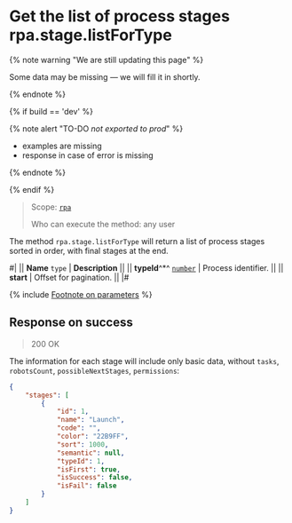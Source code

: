 # Get the list of process stages rpa.stage.listForType

{% note warning "We are still updating this page" %}

Some data may be missing — we will fill it in shortly.

{% endnote %}

{% if build == 'dev' %}

{% note alert "TO-DO _not exported to prod_" %}

- examples are missing
- response in case of error is missing

{% endnote %}

{% endif %}

> Scope: [`rpa`](../../../scopes/permissions.md)
>
> Who can execute the method: any user

The method `rpa.stage.listForType` will return a list of process stages sorted in order, with final stages at the end.

#|
|| **Name**
`type` | **Description** ||
|| **typeId**^*^ 
[`number`](../../../data-types.md) | Process identifier. ||
|| **start** | Offset for pagination. ||
|#

{% include [Footnote on parameters](../../../../_includes/required.md) %}

## Response on success

> 200 OK

The information for each stage will include only basic data, without `tasks`, `robotsCount`, `possibleNextStages`, `permissions`:

```json
{
    "stages": [
        {
            "id": 1,
            "name": "Launch",
            "code": "",
            "color": "22B9FF",
            "sort": 1000,
            "semantic": null,
            "typeId": 1,
            "isFirst": true,
            "isSuccess": false,
            "isFail": false
        }
    ]
}
```